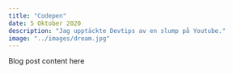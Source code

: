 ```yaml
---
title: "Codepen"
date: 5 Oktober 2020
description: "Jag upptäckte Devtips av en slump på Youtube."
image: "../images/dream.jpg"
---
```


Blog post content here
